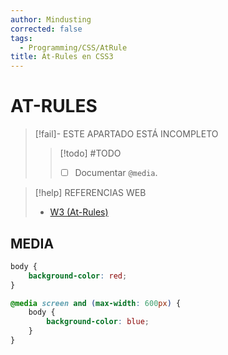 ```yaml
---
author: Mindusting
corrected: false
tags:
  - Programming/CSS/AtRule
title: At-Rules en CSS3
---
```


# AT-RULES

> [!fail]- ESTE APARTADO ESTÁ INCOMPLETO
> > [!todo] #TODO
> > - [ ] Documentar `@media`.

> [!help] REFERENCIAS WEB
> - [W3 (At-Rules)](https://www.w3schools.com/cssref/css_ref_atrules.php)

## MEDIA

```css
body {
    background-color: red;
}

@media screen and (max-width: 600px) {
    body {
        background-color: blue;
    }
}
```
